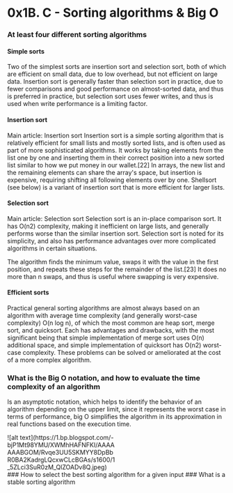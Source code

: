 # 0x1B. C - Sorting algorithms & Big O

### At least four different sorting algorithms

#### Simple sorts
Two of the simplest sorts are insertion sort and selection sort, both of which are efficient on small data, due to low overhead, but not efficient on large data. Insertion sort is generally faster than selection sort in practice, due to fewer comparisons and good performance on almost-sorted data, and thus is preferred in practice, but selection sort uses fewer writes, and thus is used when write performance is a limiting factor.

#### Insertion sort
Main article: Insertion sort
Insertion sort is a simple sorting algorithm that is relatively efficient for small lists and mostly sorted lists, and is often used as part of more sophisticated algorithms. It works by taking elements from the list one by one and inserting them in their correct position into a new sorted list similar to how we put money in our wallet.[22] In arrays, the new list and the remaining elements can share the array's space, but insertion is expensive, requiring shifting all following elements over by one. Shellsort (see below) is a variant of insertion sort that is more efficient for larger lists.

#### Selection sort
Main article: Selection sort
Selection sort is an in-place comparison sort. It has O(n2) complexity, making it inefficient on large lists, and generally performs worse than the similar insertion sort. Selection sort is noted for its simplicity, and also has performance advantages over more complicated algorithms in certain situations.

The algorithm finds the minimum value, swaps it with the value in the first position, and repeats these steps for the remainder of the list.[23] It does no more than n swaps, and thus is useful where swapping is very expensive.

#### Efficient sorts
Practical general sorting algorithms are almost always based on an algorithm with average time complexity (and generally worst-case complexity) O(n log n), of which the most common are heap sort, merge sort, and quicksort. Each has advantages and drawbacks, with the most significant being that simple implementation of merge sort uses O(n) additional space, and simple implementation of quicksort has O(n2) worst-case complexity. These problems can be solved or ameliorated at the cost of a more complex algorithm.

### What is the Big O notation, and how to evaluate the time complexity of an algorithm

Is an asymptotic notation, which helps to identify the behavior of an algorithm depending on the upper limit, since it represents the worst case in terms of performance, big O simplifies the algorithm in its approximation in real functions based on the execution time.

<div style="width:50%">![alt text](https://1.bp.blogspot.com/-bjP1Mt98YMU/XWMhHAFNFKI/AAAAAAABGOM/Rvqe3UU5SKMYY8DpBbR0BA2KadrgLQcxwCLcBGAs/s1600/1_5ZLci3SuR0zM_QlZOADv8Q.jpeg)</div>
### How to select the best sorting algorithm for a given input
### What is a stable sorting algorithm
